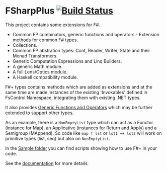 FSharpPlus [![Build Status](https://api.travis-ci.org/gusty/FSharpPlus.svg?branch=master)](https://travis-ci.org/gusty/FSharpPlus)
==========

This project contains some extensions for F#.

 - Common FP combinators, generic functions and operators.- Extension methods for common F# types.
 - Collections.
 - Common FP abstration types: Cont, Reader, Writer, State and their Monad Transformers.
 - Generic Computation Expressions and Linq Builders.
 - A generic Math module.
 - A full Lens/Optics module.
 - A Haskell compatibility module.

F#+ types contains methods which are added as extensions and at the same time are made instances of the existing 'Invokables' defined in FsControl Namespace, integrating them with existing .NET types.

It also provides [Generic Functions and Operators](http://gusty.github.io/FSharpPlus/reference/fsharpplus-operators.html) which may be further extended to support other types.

As an example, there is a <code>NonEmptyList</code> type which can act as a Functor (instance for Map), an Applicative (instances for Return and Apply) and a Semigroup (MAppend). So code like ``map f lst`` or ``lst1 ++ lst2`` will work on primitive types (list, seq) but also on ``NonEmptyList``.

In the [Sample folder](https://github.com/gusty/FSharpPlus/tree/master/src/FSharpPlus/Samples) you can find scripts showing how to use F#+ in your code.

See the [documentation](http://gusty.github.io/FSharpPlus) for more details.

